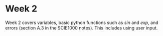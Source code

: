 # Week 2

Week 2 covers variables, basic python functions such as *sin* and *exp*, and errors (section A.3 in the SCIE1000 notes). This includes using user input.
